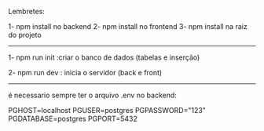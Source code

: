 Lembretes:

1- npm install no backend
2- npm install no frontend
3- npm install na raiz do projeto

_________________________________________________

1- npm run init :criar o banco de dados (tabelas e inserção)

2- npm run dev : inicia o servidor (back e front)

__________________________________________________

é necessario sempre ter o arquivo .env no backend:

PGHOST=localhost
PGUSER=postgres
PGPASSWORD="123"
PGDATABASE=postgres
PGPORT=5432